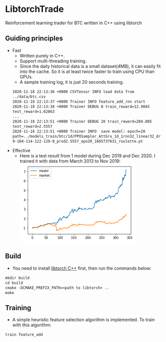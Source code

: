 # LibtorchTrade
Reinforcement learning trader for BTC written in C++ using libtorch

## Guiding principles
* Fast
    * Written purely in C++.
    * Support multi-threading training.
    * Since the daily historical data is a small dataset(4MB), it can easily fit into the cache. So it is at least twice faster to train using CPU than GPUs.
    * A sample training log, it is just 20 seconds training.
    ```
    2020-11-18 22:13:36 +0000 CSVTensor INFO load data from ../data/btc.csv
    2020-11-18 22:13:37 +0000 Trainer INFO feature_add_rnn start
    2020-11-18 22:13:38 +0000 Trainer DEBUG 0 train_reward=12.9045 test_reward=1.62863
    ...
    2020-11-18 22:13:51 +0000 Trainer DEBUG 20 train_reward=204.805 test_reward=2.5557
    2020-11-18 22:13:51 +0000 Trainer INFO  save model: epoch=20 path=../models_train/btc/1d/PPOSampler_AttGru_1d_1rnn32_linear32_drop0.2_nlen30_Adam_8-9-104-114-122-129-0_prod2.5557_epo20_1605737631_roulette.pt
    ```
* Effective
    * Here is a test result from 1 model during Dec 2019 and Dec 2020. I trained it with data from March 2013 to Nov 2019:
    ![alt text](https://github.com/kownse/LibtorchTrade/blob/main/image/result.png "Logo Title Text 1")
    

## Build
* You need to install [libtorch C++](https://pytorch.org/cppdocs/) first, then run the commands below:
```
mkdir build
cd build
cmake -DCMAKE_PREFIX_PATH=<path to libtorch> ..
make
```

## Training
* A simple heuristic feature selection algorithm is implemented. To train with this algorithm:
```
train feature_add
```
